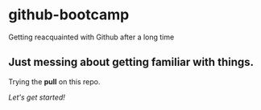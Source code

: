 # github-bootcamp
Getting reacquainted with Github after a long time
## Just messing about getting familiar with things.
Trying the **pull** on this repo.

*Let's get started!*
